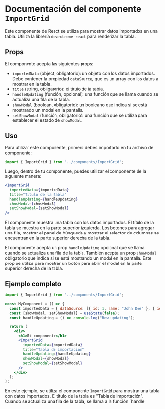 # Documentación del componente `ImportGrid`

Este componente de React se utiliza para mostrar datos importados en una tabla. Utiliza la librería `devextreme-react` para renderizar la tabla.

## Props

El componente acepta las siguientes props:

- `importedData` (object, obligatorio): un objeto con los datos importados. Debe contener la propiedad `dataSource`, que es un array con los datos a mostrar en la tabla.
- `title` (string, obligatorio): el título de la tabla.
- `handleUpdating` (función, opcional): una función que se llama cuando se actualiza una fila de la tabla.
- `showModal` (boolean, obligatorio): un booleano que indica si se está mostrando un modal en la pantalla.
- `setShowModal` (función, obligatorio): una función que se utiliza para establecer el estado de `showModal`.

## Uso

Para utilizar este componente, primero debes importarlo en tu archivo de componente:

```javascript
import { ImportGrid } from "../components/ImportGrid";
```

Luego, dentro de tu componente, puedes utilizar el componente de la siguiente manera:

```jsx
<ImportGrid
  importedData={importedData}
  title="Título de la tabla"
  handleUpdating={handleUpdating}
  showModal={showModal}
  setShowModal={setShowModal}
/>
```

El componente muestra una tabla con los datos importados. El título de la tabla se muestra en la parte superior izquierda. Los botones para agregar una fila, mostrar el panel de búsqueda y mostrar el selector de columnas se encuentran en la parte superior derecha de la tabla.

El componente acepta un prop `handleUpdating` opcional que se llama cuando se actualiza una fila de la tabla. También acepta un prop `showModal` obligatorio que indica si se está mostrando un modal en la pantalla. Este prop se utiliza para mostrar un botón para abrir el modal en la parte superior derecha de la tabla.

## Ejemplo completo

```jsx
import { ImportGrid } from "../components/ImportGrid";

const MyComponent = () => {
  const importedData = { dataSource: [{ id: 1, name: "John Doe" }, { id: 2, name: "Jane Doe" }] };
  const [showModal, setShowModal] = useState(false);
  const handleUpdating = () => console.log("Row updating");

  return (
    <div>
      <h1>Mi componente</h1>
      <ImportGrid
        importedData={importedData}
        title="Tabla de importación"
        handleUpdating={handleUpdating}
        showModal={showModal}
        setShowModal={setShowModal}
      />
    </div>
  );
};
```

En este ejemplo, se utiliza el componente `ImportGrid` para mostrar una tabla con datos importados. El título de la tabla es "Tabla de importación". Cuando se actualiza una fila de la tabla, se llama a la función `handle
